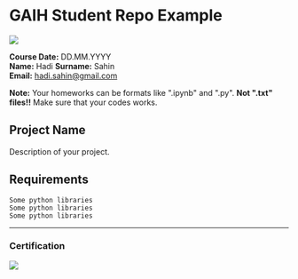 # GAIH Student Repo Example
![](img/newlogo.png)

**Course Date:** DD.MM.YYYY  
**Name:** Hadi 
**Surname:** Sahin  
**Email:** hadi.sahin@gmail.com  

**Note:** Your homeworks can be formats like ".ipynb" and ".py". **Not ".txt" files!!** Make sure that your codes works.  

## Project Name
Description of your project.

## Requirements
```
Some python libraries
Some python libraries
Some python libraries
```
---

### Certification
![](img/TopLearnerCertificate.png)

